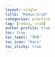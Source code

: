 ```yaml
---
layout: single
title: "Redux-Crud"
categories: practice
tag: [redux, crud]
author_profile: true
toc: true
toc_label: "목록"
toc_icon: "bars"
toc_sticky: true
---
```



